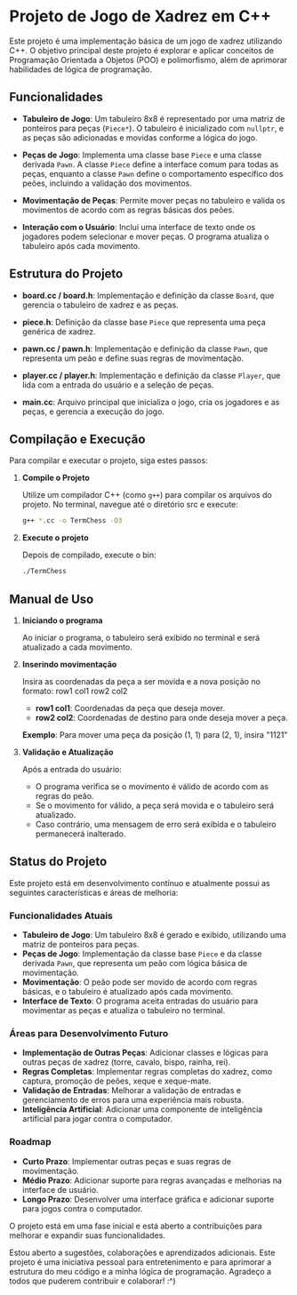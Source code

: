 # Projeto de Jogo de Xadrez em C++

Este projeto é uma implementação básica de um jogo de xadrez utilizando C++. O objetivo principal deste projeto é explorar e aplicar conceitos de Programação Orientada a Objetos (POO) e polimorfismo, além de aprimorar habilidades de lógica de programação.

## Funcionalidades

- **Tabuleiro de Jogo**: Um tabuleiro 8x8 é representado por uma matriz de ponteiros para peças (`Piece*`). O tabuleiro é inicializado com `nullptr`, e as peças são adicionadas e movidas conforme a lógica do jogo.

- **Peças de Jogo**: Implementa uma classe base `Piece` e uma classe derivada `Pawn`. A classe `Piece` define a interface comum para todas as peças, enquanto a classe `Pawn` define o comportamento específico dos peões, incluindo a validação dos movimentos.

- **Movimentação de Peças**: Permite mover peças no tabuleiro e valida os movimentos de acordo com as regras básicas dos peões.

- **Interação com o Usuário**: Inclui uma interface de texto onde os jogadores podem selecionar e mover peças. O programa atualiza o tabuleiro após cada movimento.

## Estrutura do Projeto

- **board.cc / board.h**: Implementação e definição da classe `Board`, que gerencia o tabuleiro de xadrez e as peças.

- **piece.h**: Definição da classe base `Piece` que representa uma peça genérica de xadrez.

- **pawn.cc / pawn.h**: Implementação e definição da classe `Pawn`, que representa um peão e define suas regras de movimentação.

- **player.cc / player.h**: Implementação e definição da classe `Player`, que lida com a entrada do usuário e a seleção de peças.

- **main.cc**: Arquivo principal que inicializa o jogo, cria os jogadores e as peças, e gerencia a execução do jogo.

## Compilação e Execução

Para compilar e executar o projeto, siga estes passos:

1. **Compile o Projeto**

   Utilize um compilador C++ (como `g++`) para compilar os arquivos do projeto. No terminal, navegue até o diretório src e execute: 

   ```sh
   g++ *.cc -o TermChess -O3

2. **Execute o projeto** 

    Depois de compilado, execute o bin:

    ```sh
    ./TermChess

## Manual de Uso

1. **Iniciando o programa**

    Ao iniciar o programa, o tabuleiro será exibido no terminal e será atualizado a cada movimento.

2. **Inserindo movimentação** 
    
    Insira as coordenadas da peça a ser movida e a nova posição no formato: row1 col1 row2 col2

    - **row1 col1**: Coordenadas da peça que deseja mover.
    - **row2 col2**: Coordenadas de destino para onde deseja mover a peça.

     **Exemplo**: Para mover uma peça da posição (1, 1) para (2, 1), insira "1121"

3. **Validação e Atualização**

    Após a entrada do usuário:
    
    - O programa verifica se o movimento é válido de acordo com as regras do peão.
    - Se o movimento for válido, a peça será movida e o tabuleiro será atualizado.
    - Caso contrário, uma mensagem de erro será exibida e o tabuleiro permanecerá inalterado.

## Status do Projeto

Este projeto está em desenvolvimento contínuo e atualmente possui as seguintes características e áreas de melhoria:

### Funcionalidades Atuais

- **Tabuleiro de Jogo**: Um tabuleiro 8x8 é gerado e exibido, utilizando uma matriz de ponteiros para peças.
- **Peças de Jogo**: Implementação da classe base `Piece` e da classe derivada `Pawn`, que representa um peão com lógica básica de movimentação.
- **Movimentação**: O peão pode ser movido de acordo com regras básicas, e o tabuleiro é atualizado após cada movimento.
- **Interface de Texto**: O programa aceita entradas do usuário para movimentar as peças e atualiza o tabuleiro no terminal.

### Áreas para Desenvolvimento Futuro

- **Implementação de Outras Peças**: Adicionar classes e lógicas para outras peças de xadrez (torre, cavalo, bispo, rainha, rei).
- **Regras Completas**: Implementar regras completas do xadrez, como captura, promoção de peões, xeque e xeque-mate.
- **Validação de Entradas**: Melhorar a validação de entradas e gerenciamento de erros para uma experiência mais robusta.
- **Inteligência Artificial**: Adicionar uma componente de inteligência artificial para jogar contra o computador.

### Roadmap

- **Curto Prazo**: Implementar outras peças e suas regras de movimentação.
- **Médio Prazo**: Adicionar suporte para regras avançadas e melhorias na interface de usuário.
- **Longo Prazo**: Desenvolver uma interface gráfica e adicionar suporte para jogos contra o computador.

O projeto está em uma fase inicial e está aberto a contribuições para melhorar e expandir suas funcionalidades. 

Estou aberto a sugestões, colaborações e aprendizados adicionais. Este projeto é uma iniciativa pessoal para entretenimento e para aprimorar a estrutura do meu código e a minha lógica de programação. Agradeço a todos que puderem contribuir e colaborar! :^)


